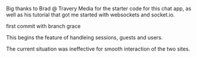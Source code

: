 

Big thanks to Brad @ Travery Media for the starter code for this chat app, as well 
as his tutorial that got me started with websockets and socket.io.

first commit with branch grace


This begins the feature of handleing sessions, guests and users.

The current situation was ineffective for smooth interaction of the two sites.
